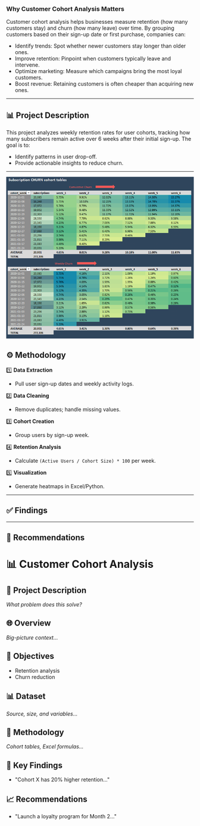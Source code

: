 ### Why Customer Cohort Analysis Matters

Customer cohort analysis helps businesses measure retention (how many customers stay) and churn (how many leave) over time. By grouping customers based on their sign-up date or first purchase, companies can:
- Identify trends: Spot whether newer customers stay longer than older ones.
- Improve retention: Pinpoint when customers typically leave and intervene.
- Optimize marketing: Measure which campaigns bring the most loyal customers.
- Boost revenue: Retaining customers is often cheaper than acquiring new ones.

---

## 📊 Project Description
This project analyzes weekly retention rates for user cohorts, tracking how many subscribers remain active over 6 weeks after their initial sign-up. The goal is to:
- Identify patterns in user drop-off.
- Provide actionable insights to reduce churn.

---
![Output code](images/subscription-churn-tables.png)


## ⚙️ Methodology 
1️⃣ **Data Extraction**  
   - Pull user sign-up dates and weekly activity logs.  

2️⃣ **Data Cleaning**  
   - Remove duplicates; handle missing values.  

3️⃣ **Cohort Creation**  
   - Group users by sign-up week.  

4️⃣ **Retention Analysis**  
   - Calculate `(Active Users / Cohort Size) * 100` per week.  

5️⃣ **Visualization**  
   - Generate heatmaps in Excel/Python. 


---  
## ✅ Findings
---
## 🎯 Recommendations





# 📊 Customer Cohort Analysis  

## 📄 Project Description  
*What problem does this solve?*  

## 🌐 Overview  
*Big-picture context...*  

## 🎯 Objectives  
- Retention analysis  
- Churn reduction  

## 📊 Dataset  
*Source, size, and variables...*  

## 🔎 Methodology  
*Cohort tables, Excel formulas...*  

## 📌 Key Findings  
- "Cohort X has 20% higher retention..."  

## 📈 Recommendations  
- "Launch a loyalty program for Month 2..."  